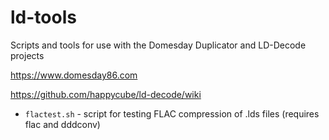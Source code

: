 # ld-tools
Scripts and tools for use with the Domesday Duplicator and LD-Decode projects

https://www.domesday86.com

https://github.com/happycube/ld-decode/wiki


* `flactest.sh` - script for testing FLAC compression of .lds files (requires flac and dddconv)
